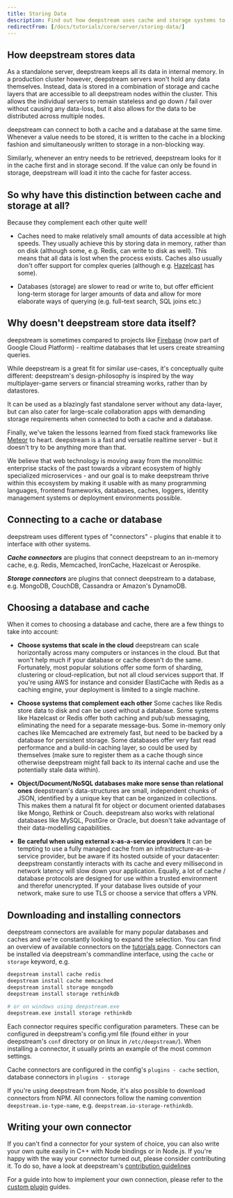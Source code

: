 ```yaml
---
title: Storing Data
description: Find out how deepstream uses cache and storage systems to store your data
redirectFrom: [/docs/tutorials/core/server/storing-data/]
---
```


## How deepstream stores data
As a standalone server, deepstream keeps all its data in internal memory. In a production cluster however, deepstream servers won't hold any data themselves. Instead, data is stored in a combination of storage and cache layers that are accessible to all deepstream nodes within the cluster. This allows the individual servers to remain stateless and go down / fail over without causing any data-loss, but it also allows for the data to be distributed across multiple nodes.

deepstream can connect to both a cache and a database at the same time.
Whenever a value needs to be stored, it is written to the cache in a blocking fashion and simultaneously written to storage in a non-blocking way.

Similarly, whenever an entry needs to be retrieved, deepstream looks for it in the cache first and in storage second. If the value can only be found in storage, deepstream will load it into the cache for faster access.

## So why have this distinction between cache and storage at all?

Because they complement each other quite well!

- Caches need to make relatively small amounts of data accessible at high speeds. They usually achieve this by storing data in memory, rather than on disk (although some, e.g. Redis, can write to disk as well). This means that all data is lost when the process exists. Caches also usually don't offer support for complex queries (although e.g. [Hazelcast](/tutorials/plugins/cache/hazelcast/) has some).

- Databases (storage) are slower to read or write to, but offer efficient long-term storage for larger amounts of data and allow for more elaborate ways of querying (e.g. full-text search, SQL joins etc.)

## Why doesn't deepstream store data itself?
deepstream is sometimes compared to projects like [Firebase](https://firebase.google.com/) (now part of Google Cloud Platform)  - realtime databases that let users create streaming queries.

While deepstream is a great fit for similar use-cases, it's conceptually quite different: deepstream's design-philosophy is inspired by the way multiplayer-game servers or financial streaming works, rather than by datastores.

It can be used as a blazingly fast standalone server without any data-layer, but can also cater for large-scale collaboration apps with demanding storage requirements when connected to both a cache and a database.

Finally, we've taken the lessons learned from fixed stack frameworks like [Meteor](https://www.meteor.com/) to heart. deepstream is a fast and versatile realtime server - but it doesn't try to be anything more than that.

We believe that web technology is moving away from the monolithic enterprise stacks of the past towards a vibrant ecosystem of highly specialized microservices - and our goal is to make deepstream thrive within this ecosystem by making it usable with as many programming languages, frontend frameworks, databases, caches, loggers, identity management systems or deployment environments possible.

## Connecting to a cache or database
deepstream uses different types of "connectors" - plugins that enable it to interface with other systems.

***Cache connectors*** are plugins that connect deepstream to an in-memory cache, e.g. Redis, Memcached, IronCache, Hazelcast or Aerospike.

***Storage connectors*** are plugins that connect deepstream to a database, e.g. MongoDB, CouchDB, Cassandra or Amazon's DynamoDB.

## Choosing a database and cache
When it comes to choosing a database and cache, there are a few things to take into account:

- **Choose systems that scale in the cloud** deepstream can scale horizontally across many computers or instances in the cloud. But that won't help much if your database or cache doesn't do the same. Fortunately, most popular solutions offer some form of sharding, clustering or cloud-replication, but not all cloud services support that. If you're using AWS for instance and consider ElastiCache with Redis as a caching engine, your deployment is limited to a single machine.

- **Choose systems that complement each other** Some caches like Redis store data to disk and can be used without a database. Some systems like Hazelcast or Redis offer both caching and pub/sub messaging, eliminating the need for a separate message-bus. Some in-memory only caches like Memcached are extremely fast, but need to be backed by a database for persistent storage. Some databases offer very fast read performance and a build-in caching layer, so could be used by themselves (make sure to register them as a cache though since otherwise deepstream might fall back to its internal cache and use the potentially stale data within).

- **Object/Document/NoSQL databases make more sense than relational ones** deepstream's data-structures are small, independent chunks of JSON, identified by a unique key that can be organized in collections. This makes them a natural fit for object or document oriented databases like Mongo, Rethink or Couch. deepstream also works with relational databases like MySQL, PostGre or Oracle, but doesn't take advantage of their data-modelling capabilities.

- **Be careful when using external x-as-a-service providers**
It can be tempting to use a fully managed cache from an infrastructure-as-a-service provider, but be aware if its hosted outside of your datacenter: deepstream constantly interacts with its cache and every millisecond in network latency will slow down your application.
Equally, a lot of cache / database protocols are designed for use within a trusted environment and therefor unencrypted. If your database lives outside of your network, make sure to use TLS or choose a service that offers a VPN.

## Downloading and installing connectors
deepstream connectors are available for many popular databases and caches and we're constantly looking to expand the selection. You can find an overview of available connectors on the [tutorials page](/tutorials/). Connectors can be installed via deepstream's commandline interface, using the `cache` or `storage` keyword, e.g.

```bash
deepstream install cache redis
deepstream install cache memcached
deepstream install storage mongodb
deepstream install storage rethinkdb

# or on windows using deepstream.exe
deepstream.exe install storage rethinkdb
```

Each connector requires specific configuration parameters. These can be configured in deepstream's config.yml file (found either in your deepstream's `conf` directory or on linux in `/etc/deepstream/`). When installing a connector, it usually prints an example of the most common settings.

Cache connectors are configured in the config's `plugins - cache` section, database connectors in `plugins - storage`

If you're using deepstream from Node, it's also possible to download connectors from NPM. All connectors follow the naming convention `deepstream.io-type-name`, e.g. `deepstream.io-storage-rethinkdb`.

## Writing your own connector
If you can't find a connector for your system of choice, you can also write your own quite easily in C++ with Node bindings or in Node.js. If you're happy with the way your connector turned out, please consider contributing it. To do so, have a look at deepstream's [contribution guidelines](/info/contribution-guidelines/)

For a guide into how to implement your own connection, please refer to the [custom plugin](/tutorials/custom-plugins/an-overview/) guides.
